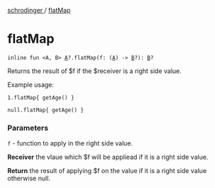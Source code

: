 [schrodinger ](index.md) / [flatMap](./flat-map.md)

# flatMap

`inline fun <A, B> `[`A`](flat-map.md#A)`?.flatMap(f: (`[`A`](flat-map.md#A)`) -> `[`B`](flat-map.md#B)`?): `[`B`](flat-map.md#B)`?`

Returns the result of $f if the $receiver is a right side value.

Example usage:

```
1.flatMap{ getAge() }

null.flatMap{ getAge() }
```

### Parameters

`f` - function to apply in the right side value.

**Receiver**
the vlaue which $f will be appliead if it is a right side value.

**Return**
the result of applying $f on the value if it is a right side value otherwise null.

